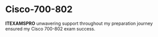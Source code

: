 # Cisco-700-802
**ITEXAMSPRO** unwavering support throughout my preparation journey ensured my Cisco 700-802 exam success.
